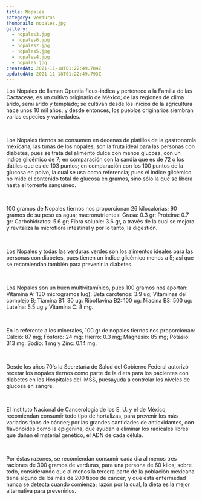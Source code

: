 ```yaml
---
title: Nopales
category: Verduras
thumbnail: nopales.jpg
gallery:
  - nopales3.jpg
  - nopales6.jpg
  - nopales2.jpg
  - nopales5.jpg
  - nopales4.jpg
  - nopales.jpg
createdAt: 2021-11-18T01:22:49.784Z
updatedAt: 2021-11-18T01:22:49.793Z
---
```

Los Nopales de llaman Opuntia ficus-indica y pertenece a la Familia de las Cactaceae, es un cultivo originario de México; de las regiones de clima árido, semi árido y templado; se cultivan desde los inicios de la agricultura hace unos 10 mil años; y desde entonces, los pueblos originarios siembran varias especies y variedades.

<br/>

Los Nopales tiernos se consumen en decenas de platillos de la gastronomía mexicana; las tunas de los nopales, son la fruta ideal para las personas con diabetes, pues se trata del alimento dulce con menos glucosa, con un indice glicémico de 7; en comparación con la sandia que es de 72 o los dátiles que es de 103 puntos; en comparación con los 100 puntos de la glucosa en polvo, la cual se usa como referencia; pues el indice glicémico no mide el contenido total de glucosa en gramos, sino sólo la que se libera hasta el torrente sanguineo.

<br/>

100 gramos de Nopales tiernos nos proporcionan 26 kilocalorías; 90 gramos de su peso es agua; macronutrientes: Grasa: 0.3 gr: Proteina: 0.7 gr: Carbohidratos: 5.6 gr; Fibra soluble: 3.6 gr, a través de la cual se mejora y revitaliza la microflora intestinal y por lo tanto, la digestión.

<br/>

Los Nopales y todas las verduras verdes son los alimentos ideales para las personas con diabetes, pues tienen un indice glicémico menos a 5; así que se recomiendan también para prevenir la diabetes.

<br/>

Los Nopales son un buen multivitamínico, pues 100 gramos nos aportan: Vitamina A: 130 microgramos lug): Beta carotenos: 3.9 ug; Vitaminas del complejo B; Tiamina B1: 30 ug: Riboflavina B2: 100 ug: Niacina B3: 500 ug: Luteína: 5.5 ug y Vitamina C: 8 mg.

<br/>

En lo referente a los minerales, 100 gr de nopales tiernos nos proporcionan: Calcio: 87 mg; Fósforo: 24 mg: Hierro: 0.3 mg; Magnesio: 85 mg; Potasio: 313 mg: Sodio: 1 mg y Zinc: 0.14 mg.

<br/>

Desde los años 70's la Secretaría de Salud del Gobierno Federal autorizó recetar los nopales tiernos como parte de la dieta para los pacientes con diabetes en los Hospitales del IMSS, puesayuda a controlar los niveles de glucosa en sangre.

<br/>

El Instituto Nacional de Cancerologia de los E. U. y el de México, recomiendan consumir todo tipo de hortalizas, para prevenir los más variados tipos de cáncer; por las grandes cantidades de antioxidantes, con flavonoides como la epigenina, que ayudan a eliminar los radicales libres que dañan el material genético, el ADN de cada célula.

<br/>

Por éstas razones, se recomiendan consumir cada día al menos tres raciones de 300 gramos de verduras, para una persona de 60 kilos; sobre todo, considerando que al menos la tercera parte de la población mexicana tiene alguno de los más de 200 tipos de cáncer; y que ésta enfermedad nunca se detecta cuando comienza; razón por la cual, la dieta es la mejor alternativa para prevenirlos.
